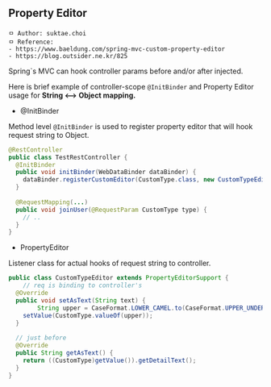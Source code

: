 ## Property Editor

```
ㅁ Author: suktae.choi
ㅁ Reference:
- https://www.baeldung.com/spring-mvc-custom-property-editor
- https://blog.outsider.ne.kr/825
```

Spring`s MVC can hook controller params before and/or after injected.

Here is brief example of controller-scope `@InitBinder` and Property Editor usage for **String <—> Object mapping.**

- @InitBinder

Method level `@InitBinder` is used to register property editor that will hook request string to Object.

```java
@RestController
public class TestRestController {
  @InitBinder
  public void initBinder(WebDataBinder dataBinder) {
    dataBinder.registerCustomEditor(CustomType.class, new CustomTypeEditor());
  }  
  
  @RequestMapping(...)
  public void joinUser(@RequestParam CustomType type) {
    // ..
  }
}
```

- PropertyEditor

Listener class for actual hooks of request string to controller.

```java
public class CustomTypeEditor extends PropertyEditorSupport {
	// req is binding to controller's
  @Override
  public void setAsText(String text) {
		String upper = CaseFormat.LOWER_CAMEL.to(CaseFormat.UPPER_UNDERSCORE, text);
    setValue(CustomType.valueOf(upper));
  }
	
  // just before 
  @Override
  public String getAsText() {
    return ((CustomType)getValue()).getDetailText();
  }
}
```

